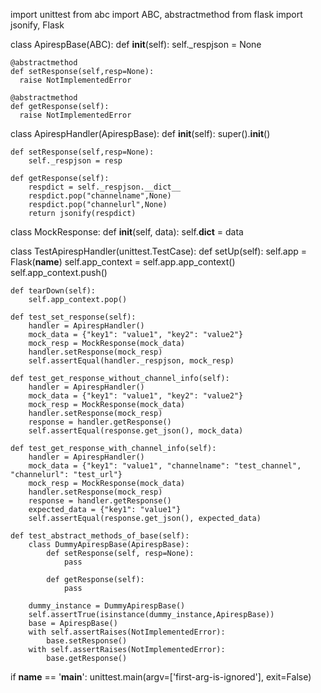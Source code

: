 import unittest
from abc import ABC, abstractmethod
from flask import jsonify, Flask

class ApirespBase(ABC):
    def __init__(self):
        self._respjson = None

    @abstractmethod
    def setResponse(self,resp=None):
      raise NotImplementedError

    @abstractmethod
    def getResponse(self):
      raise NotImplementedError

class ApirespHandler(ApirespBase):
    def __init__(self):
        super().__init__()

    def setResponse(self,resp=None):    
        self._respjson = resp

    def getResponse(self):    
        respdict = self._respjson.__dict__
        respdict.pop("channelname",None)
        respdict.pop("channelurl",None)
        return jsonify(respdict)

class MockResponse:
    def __init__(self, data):
        self.__dict__ = data

class TestApirespHandler(unittest.TestCase):
    def setUp(self):
        self.app = Flask(__name__)
        self.app_context = self.app.app_context()
        self.app_context.push()

    def tearDown(self):
        self.app_context.pop()

    def test_set_response(self):
        handler = ApirespHandler()
        mock_data = {"key1": "value1", "key2": "value2"}
        mock_resp = MockResponse(mock_data)
        handler.setResponse(mock_resp)
        self.assertEqual(handler._respjson, mock_resp)

    def test_get_response_without_channel_info(self):
        handler = ApirespHandler()
        mock_data = {"key1": "value1", "key2": "value2"}
        mock_resp = MockResponse(mock_data)
        handler.setResponse(mock_resp)
        response = handler.getResponse()
        self.assertEqual(response.get_json(), mock_data)

    def test_get_response_with_channel_info(self):
        handler = ApirespHandler()
        mock_data = {"key1": "value1", "channelname": "test_channel", "channelurl": "test_url"}
        mock_resp = MockResponse(mock_data)
        handler.setResponse(mock_resp)
        response = handler.getResponse()
        expected_data = {"key1": "value1"}
        self.assertEqual(response.get_json(), expected_data)

    def test_abstract_methods_of_base(self):
        class DummyApirespBase(ApirespBase):
            def setResponse(self, resp=None):
                pass

            def getResponse(self):
                pass

        dummy_instance = DummyApirespBase()
        self.assertTrue(isinstance(dummy_instance,ApirespBase))
        base = ApirespBase()
        with self.assertRaises(NotImplementedError):
            base.setResponse()
        with self.assertRaises(NotImplementedError):
            base.getResponse()

if __name__ == '__main__':
    unittest.main(argv=['first-arg-is-ignored'], exit=False)
